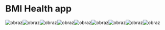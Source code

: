 # BMI Health app<br>
![obraz](https://user-images.githubusercontent.com/56191739/229259251-0fbcd458-aa55-44d3-97ec-5cfbf02614aa.png)![obraz](https://user-images.githubusercontent.com/56191739/233739780-ad3566e1-5115-4500-868b-2d14dbd9e7d6.png)![obraz](https://user-images.githubusercontent.com/56191739/229259282-faea1144-c6fa-4d2c-a373-0ad155a1d23d.png)![obraz](https://user-images.githubusercontent.com/56191739/229259317-8f02e25c-9349-40fb-9538-b882fe3081b8.png)![obraz](https://user-images.githubusercontent.com/56191739/229259337-026dd727-fe28-4632-8af1-54eab09a8ab8.png)![obraz](https://user-images.githubusercontent.com/56191739/229259347-5456fbdb-8f5d-4b14-b92e-0a665e5c6bf3.png)![obraz](https://user-images.githubusercontent.com/56191739/233739990-58db9103-9bcc-40ae-bd6d-f0f5e76f7fd6.png)![obraz](https://user-images.githubusercontent.com/56191739/233740018-b10a5163-12f9-41c6-9a9c-9bb492168b01.png)![obraz](https://user-images.githubusercontent.com/56191739/233740054-1c264d3e-4037-452f-8510-f885178cad5e.png)
